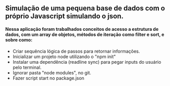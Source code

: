 ## Simulação de uma pequena base de dados com o próprio Javascript simulando o json.

#### Nessa aplicação foram trabalhados conceitos de acesso a estrutura de dados, com um array de objetos, métodos de iteração como filter e sort, e sobre como:

- Criar sequência lógica de passos para retornar informações.
- Inicializar um projeto node utilizando o "npm init"
- Instalar uma dependência (readline sync) para pegar inputs do usuário pelo terminal.
- Ignorar pasta "node modules", no git.
- Fazer script start no package.json

